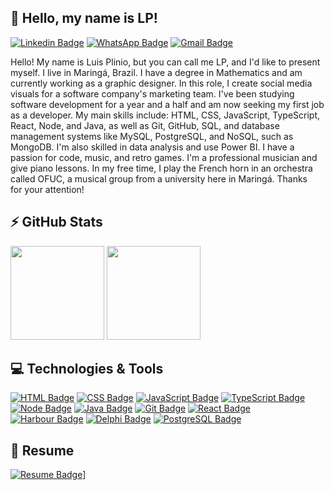 ## 👋 Hello, my name is LP!
[![Linkedin Badge](https://img.shields.io/badge/-LinkedIn-0075b4?style=for-the-badge&logo=Linkedin&logoColor=white)](https://www.linkedin.com/in/lu%C3%ADs-campanholi/)
[![WhatsApp Badge](https://img.shields.io/badge/-WhatsApp-25D366?style=for-the-badge&logo=whatsapp&logoColor=white)](https://wa.me/5544984188917)
[![Gmail Badge](https://img.shields.io/badge/-Gmail-f1493c?style=for-the-badge&logo=gmail&logoColor=white)](mailto:lpcampanholi@gmail.com)

Hello! My name is Luis Plinio, but you can call me LP, and I'd like to present myself. I live in Maringá, Brazil. I have a degree in Mathematics and am currently working as a graphic designer. In this role, I create social media visuals for a software company's marketing team. I've been studying software development for a year and a half and am now seeking my first job as a developer. My main skills include: HTML, CSS, JavaScript, TypeScript, React, Node, and Java, as well as Git, GitHub, SQL, and database management systems like MySQL, PostgreSQL, and NoSQL, such as MongoDB. I'm also skilled in data analysis and use Power BI. I have a passion for code, music, and retro games. I'm a professional musician and give piano lessons. In my free time, I play the French horn in an orchestra called OFUC, a musical group from a university here in Maringá. Thanks for your attention!

## ⚡ GitHub Stats
<div>
  <img height="150em" src="https://github-readme-stats.vercel.app/api/top-langs/?username=lpcampanholi&layout=compact&hide_border=true&theme=tokyonight">
  <img height="150em" src="https://github-readme-stats.vercel.app/api?username=lpcampanholi&show_icons=true&hide_border=true&theme=tokyonight">
</div>

## 💻 Technologies & Tools
[![HTML Badge](https://img.shields.io/badge/-HTML-212121?style=for-the-badge&logo=html5&logoColor=e4552d)](#)
[![CSS Badge](https://img.shields.io/badge/-CSS-212121?style=for-the-badge&logo=css3&logoColor=1c76b8)](#)
[![JavaScript Badge](https://img.shields.io/badge/-JavaScript-212121?style=for-the-badge&logo=javascript&logoColor=fbe123)](#)
[![TypeScript Badge](https://img.shields.io/badge/-TypeScript-212121?style=for-the-badge&logo=typescript&logoColor=377cc8)](#)
[![Node Badge](https://img.shields.io/badge/-Node.js-212121?style=for-the-badge&logo=node.js&logoColor=339933)](#)
[![Java Badge](https://img.shields.io/badge/-Java-212121?style=for-the-badge&logo=openjdk&logoColor=007396)](#)
[![Git Badge](https://img.shields.io/badge/-Git-212121?style=for-the-badge&logo=git&logoColor=f05539)](#)
[![React Badge](https://img.shields.io/badge/-React-212121?style=for-the-badge&logo=react&logoColor=08d9ff)](#)
[![Harbour Badge](https://img.shields.io/badge/-Harbour-212121?style=for-the-badge&logo=gnu&logoColor=FADA5E)](#)
[![Delphi Badge](https://img.shields.io/badge/-Delphi-212121?style=for-the-badge&logo=delphi&logoColor=f32e3b)](#)
[![PostgreSQL Badge](https://img.shields.io/badge/-PostgreSQL-212121?style=for-the-badge&logo=postgresql&logoColor=376695)](#)

## 📃 Resume
[![Resume Badge](https://img.shields.io/badge/-Resume-212121?style=for-the-badge)](https://lpcampanholi.github.io/meu-curriculo-impresso/)]

<!---
lpcampanholi/lpcampanholi is a ✨ special ✨ repository because its `README.md` (this file) appears on your GitHub profile.
You can click the Preview link to take a look at your changes.
--->
